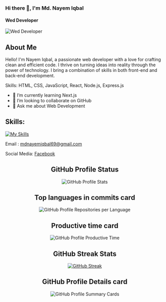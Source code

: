 ### Hi there 👋, I'm Md. Nayem Iqbal
#### Wed Developer
![Wed Developer](https://i.ibb.co/pzRryXY/Black-Modern-Vlogger-You-Tube-Banner.png)


  ## About Me
  
Hello! I'm Nayem Iqbal, a passionate web developer with a love for crafting clean and efficient code. I thrive on turning ideas into reality through the power of technology. I bring a combination of skills in both front-end and back-end development.

Skills:  HTML, CSS, JavaScript, React, Node.js, Express.js


<!-- Example with proper spacing -->
 - 🌱 I’m currently learning Next.js 
 - 👯 I’m looking to collaborate on GitHub 
 - 💬 Ask me about Web Development

## Skills: 

[![My Skills](https://skillicons.dev/icons?i=js,html,css,react,express)](https://skillicons.dev)

Email : [mdnayemiqbal69@gmail.com](mdnayemiqbal69@gmail.com)

Social Media: [Facebook]([https://www.facebook.com/](https://www.facebook.com/mdnayem.mdnayem.961993/))

<div align="center">




  
   
  ## GitHub Profile Status

 ![GitHub Profile Stats](http://github-profile-summary-cards.vercel.app/api/cards/stats?username=123naim&theme=monokai)



## Top languages in commits card

![GitHub Profile Repositories per Language](https://github-profile-summary-cards.vercel.app/api/cards/repos-per-language?username=123naim&theme=monokai&layout=compact&exclude=html,javascript,css,react)





## Productive time card

 ![GitHub Profile Productive Time](http://github-profile-summary-cards.vercel.app/api/cards/productive-time?username=123naim&theme=monokai&utcOffset=5.5)



## GitHub Streak Stats

[![GitHub Streak](https://github-readme-streak-stats.herokuapp.com?user=123naim&theme=monokai&border_radius=5&date_format=M%20j%5B%2C%20Y%5D)](https://git.io/streak-stats)



  ## GitHub Profile Details card
  
 ![GitHub Profile Summary Cards](http://github-profile-summary-cards.vercel.app/api/cards/profile-details?username=123naim&theme=radical)
</div>




